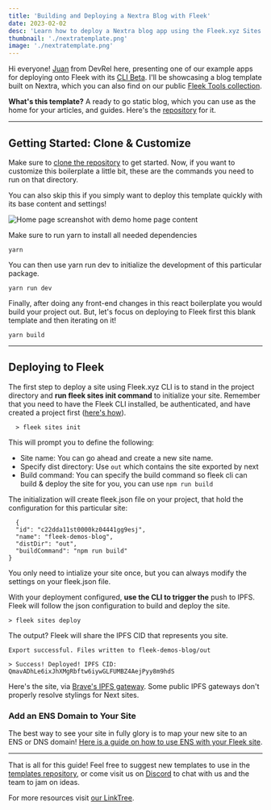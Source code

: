 ```yaml
---
title: 'Building and Deploying a Nextra Blog with Fleek'
date: 2023-02-02
desc: 'Learn how to deploy a Nextra blog app using the Fleek.xyz Sites Deployment service on the CLI Beta!'
thumbnail: './nextratemplate.png'
image: './nextratemplate.png'
---
```


Hi everyone! [Juan](https://twitter.com/juanbeencoding) from DevRel here, presenting one of our example apps for deploying onto Fleek with its [CLI Beta](https://fleek.xyz/docs/cli). I'll be showcasing a blog template built on Nextra, which you can also find on our public [Fleek Tools collection](https://github.com/fleek-tools).

**What's this template?** A ready to go static blog, which you can use as the home for your articles, and guides. Here's the [repository](https://github.com/fleekxyz/fleek-demos-blog/tree/e801af0673254a10fd9f04d2e8a75db4f259e7d4) for it.

---

## Getting Started: Clone & Customize

Make sure to [clone the repository](https://github.com/fleekxyz/fleek-demos-blog/tree/e801af0673254a10fd9f04d2e8a75db4f259e7d4) to get started. Now, if you want to customize this boilerplate a little bit, these are the commands you need to run on that directory.

You can also skip this if you simply want to deploy this template quickly with its base content and settings!

![Home page screanshot with demo home page content](https://storage.fleek.ooo/27a60cdd-37d3-480c-ae88-3ad4ca886b13-bucket/imgs/DESKTOP.png)

Make sure to run yarn to install all needed dependencies

    yarn

You can then use yarn run dev to initialize the development of this particular package.

    yarn run dev

Finally, after doing any front-end changes in this react boilerplate you would build your project out. But, let's focus on deploying to Fleek first this blank template and then iterating on it!

    yarn build

---

## Deploying to Fleek

The first step to deploy a site using Fleek.xyz CLI is to stand in the project directory and **run fleek sites init command** to initialize your site. Remember that you need to have the Fleek CLI installed, be authenticated, and have created a project first ([here's how](https://fleek.xyz/docs/cli/)).

      > fleek sites init

This will prompt you to define the following:

- Site name: You can go ahead and create a new site name.
- Specify dist directory: Use `out` which contains the site exported by next
- Build command: You can specify the build command so fleek cli can build & deploy the site for you, you can use `npm run build`

The initialization will create fleek.json file on your project, that hold the configuration for this particular site:

      {
      "id": "c22dda11st0000kz04441gg9esj",
      "name": "fleek-demos-blog",
      "distDir": "out",
      "buildCommand": "npm run build"
    }

You only need to intialize your site once, but you can always modify the settings on your fleek.json file.

With your deployment configured, **use the CLI to trigger the** push to IPFS. Fleek will follow the json configuration to build and deploy the site.

    > fleek sites deploy

The output? Fleek will share the IPFS CID that represents you site.

    Export successful. Files written to fleek-demos-blog/out

    > Success! Deployed! IPFS CID: QmavADhLe6ixJhXMgRbftw6iywGLFUMBZ4AejPyy8m9hdS

Here's the site, via [Brave's IPFS gateway](https://bafybeif24hdo3zv3azf2wme7nzkpdjui5dbhwwciq6lkexz744uihvlnie.ipfs.dweb.link/). Some public IPFS gateways don't properly resolve stylings for Next sites.

### Add an ENS Domain to Your Site

The best way to see your site in fully glory is to map your new site to an ENS or DNS domain! [Here is a guide on how to use ENS with your Fleek site](https://fleek.xyz/docs/cli/domains/).

---

That is all for this guide! Feel free to suggest new templates to use in the [templates repository](https://github.com/fleekxyz/templates/), or come visit us on [Discord](https://discord.gg/fleek) to chat with us and the team to jam on ideas.

For more resources visit [our LinkTree](https://linktr.ee/fleek).
